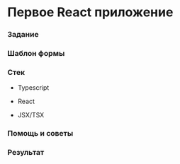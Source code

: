 # Первое React приложение

### Задание

### Шаблон формы

### 

### Стек

* Typescript

* React

* JSX/TSX

### Помощь и советы

### Результат



